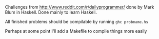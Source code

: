 Challenges from http://www.reddit.com/r/dailyprogrammer/ done by Mark Blum in Haskell.
Done mainly to learn Haskell.

All finished problems should be compilable by running `ghc probname.hs`

Perhaps at some point I'll add a Makefile to compile things more easily
